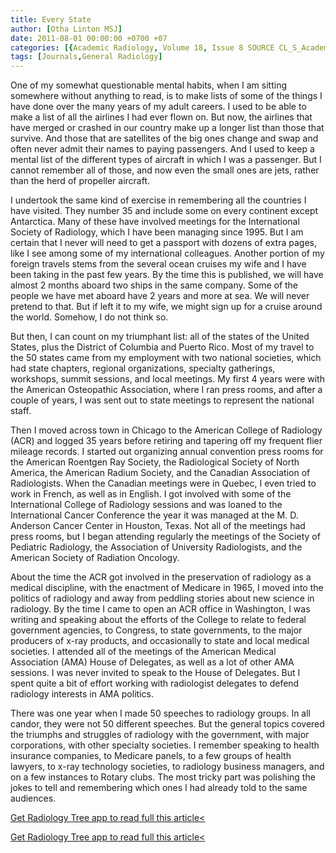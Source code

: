 ```yaml
---
title: Every State
author: [Otha Linton MSJ]
date: 2011-08-01 00:00:00 +0700 +07
categories: [{Academic Radiology, Volume 18, Issue 8 SOURCE CL_S_AcademicRadiologyVolume18Issue8 1}]
tags: [Journals,General Radiology]
---
```

One of my somewhat questionable mental habits, when I am sitting somewhere without anything to read, is to make lists of some of the things I have done over the many years of my adult careers. I used to be able to make a list of all the airlines I had ever flown on. But now, the airlines that have merged or crashed in our country make up a longer list than those that survive. And those that are satellites of the big ones change and swap and often never admit their names to paying passengers. And I used to keep a mental list of the different types of aircraft in which I was a passenger. But I cannot remember all of those, and now even the small ones are jets, rather than the herd of propeller aircraft.

I undertook the same kind of exercise in remembering all the countries I have visited. They number 35 and include some on every continent except Antarctica. Many of these have involved meetings for the International Society of Radiology, which I have been managing since 1995. But I am certain that I never will need to get a passport with dozens of extra pages, like I see among some of my international colleagues. Another portion of my foreign travels stems from the several ocean cruises my wife and I have been taking in the past few years. By the time this is published, we will have almost 2 months aboard two ships in the same company. Some of the people we have met aboard have 2 years and more at sea. We will never pretend to that. But if left it to my wife, we might sign up for a cruise around the world. Somehow, I do not think so.

But then, I can count on my triumphant list: all of the states of the United States, plus the District of Columbia and Puerto Rico. Most of my travel to the 50 states came from my employment with two national societies, which had state chapters, regional organizations, specialty gatherings, workshops, summit sessions, and local meetings. My first 4 years were with the American Osteopathic Association, where I ran press rooms, and after a couple of years, I was sent out to state meetings to represent the national staff.

Then I moved across town in Chicago to the American College of Radiology (ACR) and logged 35 years before retiring and tapering off my frequent flier mileage records. I started out organizing annual convention press rooms for the American Roentgen Ray Society, the Radiological Society of North America, the American Radium Society, and the Canadian Association of Radiologists. When the Canadian meetings were in Quebec, I even tried to work in French, as well as in English. I got involved with some of the International College of Radiology sessions and was loaned to the International Cancer Conference the year it was managed at the M. D. Anderson Cancer Center in Houston, Texas. Not all of the meetings had press rooms, but I began attending regularly the meetings of the Society of Pediatric Radiology, the Association of University Radiologists, and the American Society of Radiation Oncology.

About the time the ACR got involved in the preservation of radiology as a medical discipline, with the enactment of Medicare in 1965, I moved into the politics of radiology and away from peddling stories about new science in radiology. By the time I came to open an ACR office in Washington, I was writing and speaking about the efforts of the College to relate to federal government agencies, to Congress, to state governments, to the major producers of x-ray products, and occasionally to state and local medical societies. I attended all of the meetings of the American Medical Association (AMA) House of Delegates, as well as a lot of other AMA sessions. I was never invited to speak to the House of Delegates. But I spent quite a bit of effort working with radiologist delegates to defend radiology interests in AMA politics.

There was one year when I made 50 speeches to radiology groups. In all candor, they were not 50 different speeches. But the general topics covered the triumphs and struggles of radiology with the government, with major corporations, with other specialty societies. I remember speaking to health insurance companies, to Medicare panels, to a few groups of health lawyers, to x-ray technology societies, to radiology business managers, and on a few instances to Rotary clubs. The most tricky part was polishing the jokes to tell and remembering which ones I had already told to the same audiences.

[Get Radiology Tree app to read full this article<](https://clinicalpub.com/app)

[Get Radiology Tree app to read full this article<](https://clinicalpub.com/app)